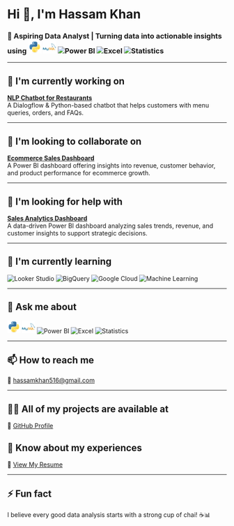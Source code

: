 # Hi 👋, I'm Hassam Khan

### 💼 Aspiring Data Analyst | Turning data into actionable insights using <img src="https://raw.githubusercontent.com/devicons/devicon/master/icons/python/python-original.svg" alt="Python" width="30" height="30"/> <img src="https://raw.githubusercontent.com/devicons/devicon/master/icons/mysql/mysql-original-wordmark.svg" alt="SQL" width="30" height="30"/> <img src="https://upload.wikimedia.org/wikipedia/commons/c/cf/Power_bi_logo_black.svg" alt="Power BI" width="30" height="30"/> <img src="https://upload.wikimedia.org/wikipedia/commons/3/34/Microsoft_Office_Excel_%282019%E2%80%93present%29.svg" alt="Excel" width="30" height="30"/> <img src="https://upload.wikimedia.org/wikipedia/commons/8/8d/Statistic_logo.png" alt="Statistics" width="30" height="30"/>

---

## 🔭 I'm currently working on  
**[NLP Chatbot for Restaurants](https://github.com/Hassamkhan888/Final-Deliverable-BC210414987-)**  
A Dialogflow & Python-based chatbot that helps customers with menu queries, orders, and FAQs.

---

## 👯 I'm looking to collaborate on  
**[Ecommerce Sales Dashboard](https://github.com/Hassamkhan888/ecommerce-sales-dashboard)**  
A Power BI dashboard offering insights into revenue, customer behavior, and product performance for ecommerce growth.

---

## 🤝 I'm looking for help with  
**[Sales Analytics Dashboard](https://github.com/Hassamkhan888/sales-analytics-dashboard)**  
A data-driven Power BI dashboard analyzing sales trends, revenue, and customer insights to support strategic decisions.

---

## 🌱 I'm currently learning  
<img src="https://upload.wikimedia.org/wikipedia/commons/b/bb/Looker_Logo.png" alt="Looker Studio" width="30" height="30"/> <img src="https://www.gstatic.com/devrel-devsite/prod/vc8928e4803ba00823d2deb39c327db4919db629f1ecb648b587b35b95297bc3f/bigquery/images/lockup.svg" alt="BigQuery" width="30" height="30"/> <img src="https://cloud.google.com/_static/cloud/images/social-icon-google-cloud-1200-630.png" alt="Google Cloud" width="30" height="30"/> <img src="https://upload.wikimedia.org/wikipedia/commons/5/5b/Google_TensorFlow_logo.svg" alt="Machine Learning" width="30" height="30"/>

---

## 💬 Ask me about  
<img src="https://raw.githubusercontent.com/devicons/devicon/master/icons/python/python-original.svg" alt="Python" width="30" height="30"/> <img src="https://raw.githubusercontent.com/devicons/devicon/master/icons/mysql/mysql-original-wordmark.svg" alt="SQL" width="30" height="30"/> <img src="https://upload.wikimedia.org/wikipedia/commons/c/cf/Power_bi_logo_black.svg" alt="Power BI" width="30" height="30"/> <img src="https://upload.wikimedia.org/wikipedia/commons/3/34/Microsoft_Office_Excel_%282019%E2%80%93present%29.svg" alt="Excel" width="30" height="30"/> <img src="https://upload.wikimedia.org/wikipedia/commons/8/8d/Statistic_logo.png" alt="Statistics" width="30" height="30"/>

---

## 📫 How to reach me  
📧 hassamkhan516@gmail.com

---

## 👨‍💻 All of my projects are available at  
🔗 [GitHub Profile](https://github.com/Hassamkhan888)

## 📄 Know about my experiences  
📄 [View My Resume](https://drive.google.com/file/d/1QJyB18fd4HQTyFUu18gqueqvIHnyucMm/view?usp=sharing)

---

## ⚡ Fun fact  
I believe every good data analysis starts with a strong cup of chai! ☕📊
